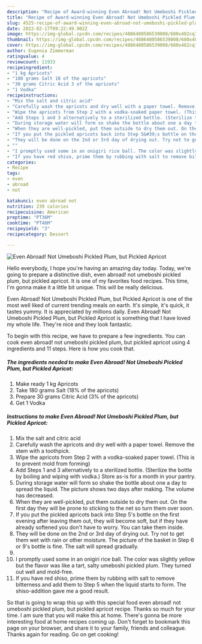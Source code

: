 ```yaml
---
description: "Recipe of Award-winning Even Abroad! Not Umeboshi Pickled Plum, but Pickled Apricot"
title: "Recipe of Award-winning Even Abroad! Not Umeboshi Pickled Plum, but Pickled Apricot"
slug: 4525-recipe-of-award-winning-even-abroad-not-umeboshi-pickled-plum-but-pickled-apricot
date: 2022-02-17T09:22:49.902Z
image: https://img-global.cpcdn.com/recipes/4886480586539008/680x482cq70/even-abroad-not-umeboshi-pickled-plum-but-pickled-apricot-recipe-main-photo.jpg
thumbnail: https://img-global.cpcdn.com/recipes/4886480586539008/680x482cq70/even-abroad-not-umeboshi-pickled-plum-but-pickled-apricot-recipe-main-photo.jpg
cover: https://img-global.cpcdn.com/recipes/4886480586539008/680x482cq70/even-abroad-not-umeboshi-pickled-plum-but-pickled-apricot-recipe-main-photo.jpg
author: Eugenia Zimmerman
ratingvalue: 4
reviewcount: 11933
recipeingredient:
- "1 kg Apricots"
- "180 grams Salt 18 of the apricots"
- "30 grams Citric Acid 3 of the apricots"
- "1 Vodka"
recipeinstructions:
- "Mix the salt and citric acid"
- "Carefully wash the apricots and dry well with a paper towel. Remove the stem with a toothpick."
- "Wipe the apricots from Step 2 with a vodka-soaked paper towel. (This is to prevent mold from forming)"
- "Add Steps 1 and 3 alternatively to a sterilized bottle. (Sterilize the bottle by boiling and wiping with vodka.) Store as-is for a month in your pantry."
- "During storage water will form so shake the bottle about one a day to spread the liquid. The picture shows two days after making. The volume has decreased."
- "When they are well-pickled, put them outside to dry them out. On the first day they will be prone to sticking to the net so turn them over soon."
- "If you put the pickled apricots back into Step 5&#39;s bottle on the first evening after leaving them out, they will become soft, but if they have already softened you don&#39;t have to worry. You can take them inside."
- "They will be done on the 2nd or 3rd day of drying out. Try not to get them wet with rain or other moisture. The picture of the basket in Step 6 or 9&#39;s bottle is fine. The salt will spread gradually."
- ""
- "I promptly used some in an onigiri rice ball. The color was slightly yellow but the flavor was like a tart, salty umeboshi pickled plum. They turned out well and mold-free."
- "If you have red shiso, prime them by rubbing with salt to remove bitterness and add them to Step 5 when the liquid starts to form. The shiso-addition gave me a good result."
categories:
- Recipe
tags:
- even
- abroad
- not

katakunci: even abroad not 
nutrition: 239 calories
recipecuisine: American
preptime: "PT36M"
cooktime: "PT46M"
recipeyield: "3"
recipecategory: Dessert

---
```



![Even Abroad! Not Umeboshi Pickled Plum, but Pickled Apricot](https://img-global.cpcdn.com/recipes/4886480586539008/680x482cq70/even-abroad-not-umeboshi-pickled-plum-but-pickled-apricot-recipe-main-photo.jpg)

Hello everybody, I hope you're having an amazing day today. Today, we're going to prepare a distinctive dish, even abroad! not umeboshi pickled plum, but pickled apricot. It is one of my favorites food recipes. This time, I'm gonna make it a little bit unique. This will be really delicious.



Even Abroad! Not Umeboshi Pickled Plum, but Pickled Apricot is one of the most well liked of current trending meals on earth. It's simple, it's quick, it tastes yummy. It is appreciated by millions daily. Even Abroad! Not Umeboshi Pickled Plum, but Pickled Apricot is something that I have loved my whole life. They're nice and they look fantastic.


To begin with this recipe, we have to prepare a few ingredients. You can cook even abroad! not umeboshi pickled plum, but pickled apricot using 4 ingredients and 11 steps. Here is how you cook that.

<!--inarticleads1-->

##### The ingredients needed to make Even Abroad! Not Umeboshi Pickled Plum, but Pickled Apricot:

1. Make ready 1 kg Apricots
1. Take 180 grams Salt (18% of the apricots)
1. Prepare 30 grams Citric Acid (3% of the apricots)
1. Get 1 Vodka




<!--inarticleads2-->

##### Instructions to make Even Abroad! Not Umeboshi Pickled Plum, but Pickled Apricot:

1. Mix the salt and citric acid
1. Carefully wash the apricots and dry well with a paper towel. Remove the stem with a toothpick.
1. Wipe the apricots from Step 2 with a vodka-soaked paper towel. (This is to prevent mold from forming)
1. Add Steps 1 and 3 alternatively to a sterilized bottle. (Sterilize the bottle by boiling and wiping with vodka.) Store as-is for a month in your pantry.
1. During storage water will form so shake the bottle about one a day to spread the liquid. The picture shows two days after making. The volume has decreased.
1. When they are well-pickled, put them outside to dry them out. On the first day they will be prone to sticking to the net so turn them over soon.
1. If you put the pickled apricots back into Step 5&#39;s bottle on the first evening after leaving them out, they will become soft, but if they have already softened you don&#39;t have to worry. You can take them inside.
1. They will be done on the 2nd or 3rd day of drying out. Try not to get them wet with rain or other moisture. The picture of the basket in Step 6 or 9&#39;s bottle is fine. The salt will spread gradually.
1. 
1. I promptly used some in an onigiri rice ball. The color was slightly yellow but the flavor was like a tart, salty umeboshi pickled plum. They turned out well and mold-free.
1. If you have red shiso, prime them by rubbing with salt to remove bitterness and add them to Step 5 when the liquid starts to form. The shiso-addition gave me a good result.




So that is going to wrap this up with this special food even abroad! not umeboshi pickled plum, but pickled apricot recipe. Thanks so much for your time. I am sure that you will make this at home. There's gonna be more interesting food at home recipes coming up. Don't forget to bookmark this page on your browser, and share it to your family, friends and colleague. Thanks again for reading. Go on get cooking!
